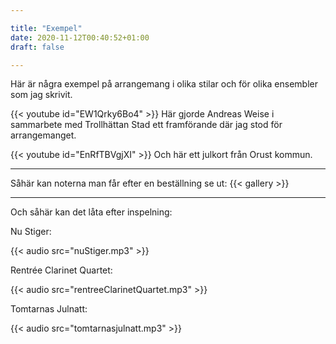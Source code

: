 ```yaml
---

title: "Exempel"
date: 2020-11-12T00:40:52+01:00
draft: false

---
```



Här är några exempel på arrangemang i olika stilar och för olika ensembler som jag skrivit.

{{< youtube id="EW1Qrky6Bo4" >}}
Här gjorde Andreas Weise i sammarbete med Trollhättan Stad ett framförande där jag stod för arrangemanget.

{{< youtube id="EnRfTBVgjXI" >}}
Och här ett julkort från Orust kommun.

---

Såhär kan noterna man får efter en beställning se ut:
{{< gallery >}}

---

Och såhär kan det låta efter inspelning:

Nu Stiger:

{{< audio src="nuStiger.mp3" >}}

Rentrée Clarinet Quartet:

{{< audio src="rentreeClarinetQuartet.mp3" >}}

Tomtarnas Julnatt:

{{< audio src="tomtarnasjulnatt.mp3" >}}
